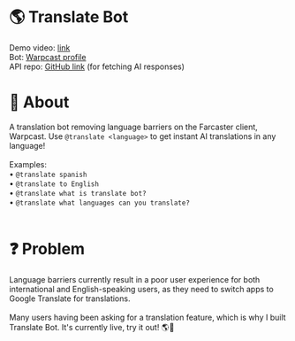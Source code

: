 # 🌎 Translate Bot
Demo video: [link](https://youtu.be/yFIRuzAXdOA)
<br>
Bot: [Warpcast profile](https://warpcast.com/translate)
<br>
API repo: [GitHub link](https://github.com/MattWong-ca/translate-bot-nextjs) (for fetching AI responses)
<br>
<!-- INSERT IMAGE HERE -->

# 🤖 About
A translation bot removing language barriers on the Farcaster client, Warpcast. Use `@translate <language>` to get instant AI translations in any language!
<br>
<br>
Examples:
<br>
    • `@translate spanish`
    <br>
    • `@translate to English`
    <br>
    • `@translate what is translate bot?`
    <br>
    • `@translate what languages can you translate?`
    <br>
    <br>
<!-- INSERT IMAGE HERE -->


# ❓ Problem
Language barriers currently result in a poor user experience for both international and English-speaking users, as they need to switch apps to Google Translate for translations. 
<br>
<br>
Many users having been asking for a translation feature, which is why I built Translate Bot. It's currently live, try it out! 🌎🚀
<!-- INSERT IMAGE HERE -->
